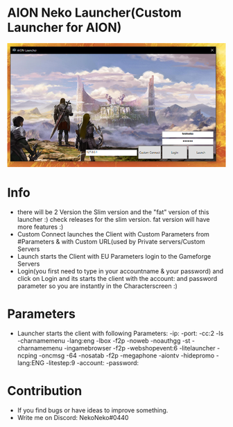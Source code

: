 # AION Neko Launcher(Custom Launcher for AION)
![image](https://github.com/PatrickSantoZZ/AION-Launcher/blob/master/pic/unknown.png)
# Info
* there will be 2 Version the Slim version and the "fat" version of this launcher :) check releases for the slim version.
  fat version will have more features :)
* Custom Connect launches the Client with Custom Parameters from #Parameters & with Custom URL(used by Private servers/Custom Servers
* Launch starts the Client with EU Parameters login to the Gameforge Servers
* Login(you first need to type in your accountname & your password) and click on Login and its starts the client with the account: and password parameter so you are instantly in the Characterscreen :)
# Parameters
* Launcher starts the client with following Parameters: -ip: -port: -cc:2 -ls -charnamemenu -lang:eng -lbox -f2p -noweb -noauthgg -st -charnamemenu -ingamebrowser -f2p -webshopevent:6 -litelauncher -ncping -oncmsg -64 -nosatab -f2p -megaphone -aiontv -hidepromo -lang:ENG -litestep:9 -account: -password:



# Contribution
* If you find bugs or have ideas to improve something.
* Write me on Discord: NekoNeko#0440
